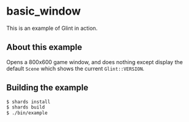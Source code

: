 # basic_window

This is an example of Glint in action.

## About this example

Opens a 800x600 game window, and does nothing except display the default `Scene` which shows the current `Glint::VERSION`.

## Building the example

```bash
$ shards install
$ shards build
$ ./bin/example
```
